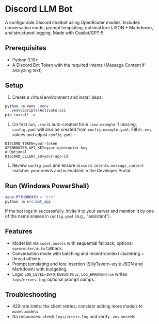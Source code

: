 # Discord LLM Bot

A configurable Discord chatbot using OpenRouter models. Includes conversation mode, prompt templating, optional lore (JSON + Markdown), and structured logging. Made with Copilot/GPT-5.

## Prerequisites

- Python 3.10+
- A Discord Bot Token with the required intents (Message Content if analyzing text)

## Setup

1. Create a virtual environment and install deps:

```powershell
python -m venv .venv
. .venv\Scripts\Activate.ps1
pip install -e .
```

1. On first run, `.env` is auto-created from `.env.example` if missing, `config.yaml` will also be created from `config.example.yaml`. Fill in `.env` values and adjust `config.yaml`.:

```dotenv
DISCORD_TOKEN=your-token
OPENROUTER_API_KEY=your-openrouter-key
# Optional
DISCORD_CLIENT_ID=your-app-id
```

1. Review `config.yaml` and ensure `discord.intents.message_content` matches your needs and is enabled in the Developer Portal.

## Run (Windows PowerShell)

```powershell
$env:PYTHONPATH = "src"
python -m src.bot_app
```

If the bot logs in successfully, invite it to your server and mention it by one of the name aliases in `config.yaml` (e.g., "assistant").

## Features

- Model list via `model.models` with sequential fallback; optional `openrouter/auto` fallback.
- Conversation mode with batching and recent-context clustering + thread affinity.
- Prompt templating and lore insertion (SillyTavern-style JSON and Markdown) with budgeting.
- Logs: `LOG_LEVEL=INFO|DEBUG|FULL`; `LOG_ERRORS=true` writes `logs/errors.log`; optional prompt dumps.

## Troubleshooting

- 429 rate limits: the client retries; consider adding more models to `model.models`.
- No responses: check `logs/errors.log` and verify `.env` secrets.
